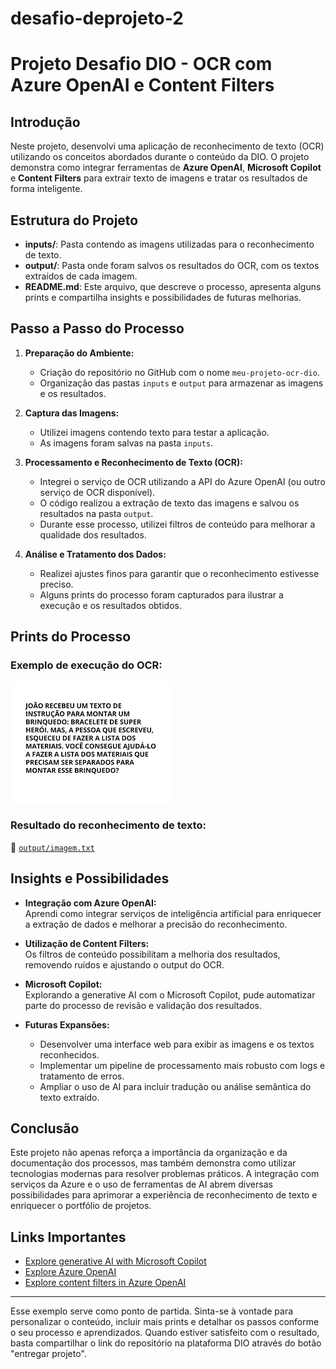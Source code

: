 # desafio-deprojeto-2

# Projeto Desafio DIO - OCR com Azure OpenAI e Content Filters

## Introdução

Neste projeto, desenvolvi uma aplicação de reconhecimento de texto (OCR) utilizando os conceitos abordados durante o conteúdo da DIO. O projeto demonstra como integrar ferramentas de **Azure OpenAI**, **Microsoft Copilot** e **Content Filters** para extrair texto de imagens e tratar os resultados de forma inteligente.

## Estrutura do Projeto

- **inputs/**: Pasta contendo as imagens utilizadas para o reconhecimento de texto.
- **output/**: Pasta onde foram salvos os resultados do OCR, com os textos extraídos de cada imagem.
- **README.md**: Este arquivo, que descreve o processo, apresenta alguns prints e compartilha insights e possibilidades de futuras melhorias.

## Passo a Passo do Processo

1. **Preparação do Ambiente:**
   - Criação do repositório no GitHub com o nome `meu-projeto-ocr-dio`.
   - Organização das pastas `inputs` e `output` para armazenar as imagens e os resultados.

2. **Captura das Imagens:**
   - Utilizei imagens contendo texto para testar a aplicação.
   - As imagens foram salvas na pasta `inputs`.

3. **Processamento e Reconhecimento de Texto (OCR):**
   - Integrei o serviço de OCR utilizando a API do Azure OpenAI (ou outro serviço de OCR disponível).
   - O código realizou a extração de texto das imagens e salvou os resultados na pasta `output`.
   - Durante esse processo, utilizei filtros de conteúdo para melhorar a qualidade dos resultados.

4. **Análise e Tratamento dos Dados:**
   - Realizei ajustes finos para garantir que o reconhecimento estivesse preciso.
   - Alguns prints do processo foram capturados para ilustrar a execução e os resultados obtidos.

## Prints do Processo

### Exemplo de execução do OCR:
![Print do OCR](https://github.com/norwalneto/desafio-deprojeto-2/blob/main/inputs/images.png)

### Resultado do reconhecimento de texto:
📄 [`output/imagem.txt`](https://github.com/norwalneto/desafio-deprojeto-2/blob/main/output/imagem.txt)


## Insights e Possibilidades

- **Integração com Azure OpenAI:**  
  Aprendi como integrar serviços de inteligência artificial para enriquecer a extração de dados e melhorar a precisão do reconhecimento.
  
- **Utilização de Content Filters:**  
  Os filtros de conteúdo possibilitam a melhoria dos resultados, removendo ruídos e ajustando o output do OCR.
  
- **Microsoft Copilot:**  
  Explorando a generative AI com o Microsoft Copilot, pude automatizar parte do processo de revisão e validação dos resultados.
  
- **Futuras Expansões:**
  - Desenvolver uma interface web para exibir as imagens e os textos reconhecidos.
  - Implementar um pipeline de processamento mais robusto com logs e tratamento de erros.
  - Ampliar o uso de AI para incluir tradução ou análise semântica do texto extraído.

## Conclusão

Este projeto não apenas reforça a importância da organização e da documentação dos processos, mas também demonstra como utilizar tecnologias modernas para resolver problemas práticos. A integração com serviços da Azure e o uso de ferramentas de AI abrem diversas possibilidades para aprimorar a experiência de reconhecimento de texto e enriquecer o portfólio de projetos.

## Links Importantes

- [Explore generative AI with Microsoft Copilot](https://www.microsoft.com/pt-br/ai/microsoft-copilot)
- [Explore Azure OpenAI](https://azure.microsoft.com/pt-br/services/openai/)
- [Explore content filters in Azure OpenAI](https://learn.microsoft.com/pt-br/azure/cognitive-services/openai/concepts/content-filters)

---

Esse exemplo serve como ponto de partida. Sinta-se à vontade para personalizar o conteúdo, incluir mais prints e detalhar os passos conforme o seu processo e aprendizados. Quando estiver satisfeito com o resultado, basta compartilhar o link do repositório na plataforma DIO através do botão "entregar projeto".
